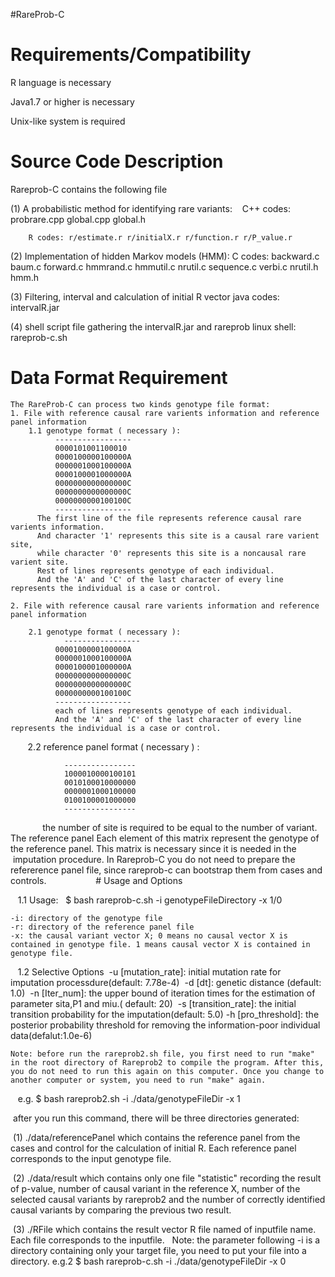 #RareProb-C
# Requirements/Compatibility
   R language is necessary
   
   Java1.7 or higher is necessary
   
   Unix-like system is required           
   
# Source Code Description

  Rareprob-C contains the following file
  
   (1) A probabilistic method for identifying rare variants:   
        C++ codes: probrare.cpp global.cpp global.h  
        
        R codes: r/estimate.r r/initialX.r r/function.r r/P_value.r
   (2) Implementation of hidden Markov models (HMM):
        C codes: backward.c baum.c forward.c hmmrand.c hmmutil.c nrutil.c sequence.c verbi.c nrutil.h hmm.h
        
   (3) Filtering, interval and calculation of initial R vector 
        java codes: intervalR.jar
        
   (4) shell script file gathering the intervalR.jar and rareprob
       linux shell: rareprob-c.sh
    
# Data Format Requirement    
    The RareProb-C can process two kinds genotype file format:
    1. File with reference causal rare varients information and reference panel information
        1.1 genotype format ( necessary ):    
              -----------------           
              0000101001100010   
              0000100000100000A   
              0000001000100000A   
              0000100001000000A   
              0000000000000000C    
              0000000000000000C    
              0000000000100100C    
              -----------------
          The first line of the file represents reference causal rare varients information. 
          And character '1' represents this site is a causal rare varient site, 
          while character '0' represents this site is a noncausal rare varient site. 
          Rest of lines represents genotype of each individual. 
          And the 'A' and 'C' of the last character of every line represents the individual is a case or control. 

    2. File with reference causal rare varients information and reference panel information
        
        2.1 genotype format ( necessary ):
                -----------------
              0000100000100000A  
              0000001000100000A 
              0000100001000000A  
              0000000000000000C 
              0000000000000000C    
              0000000000100100C  
              ----------------- 
              each of lines represents genotype of each individual.
              And the 'A' and 'C' of the last character of every line represents the individual is a case or control. 
          2.2 reference panel format ( necessary ) :
          
                ----------------          
                1000010000100101   
                0010100010000000   
                0000001000100000    
                0100100001000000   
                ----------------
                
              the number of site is required to be equal to the number of variant. 
              The reference panel Each element of this matrix represent the genotype of the reference panel.
              This matrix is necessary since it is needed in the  imputation procedure.
              In Rareprob-C you do not need to prepare the refererence panel file, since rareprob-c can bootstrap them from cases and controls.    
              
  # Usage and Options 
    
    1.1 Usage:  
    $ bash rareprob-c.sh -i genotypeFileDirectory -x 1/0 
    
    -i: directory of the genotype file  
    -r: directory of the reference panel file 
    -x: the causal variant vector X; 0 means no causal vector X is contained in genotype file. 1 means causal vector X is contained in genotype file.
    
    1.2 Selective Options 
    -u [mutation_rate]: initial mutation rate for imputation processdure(default: 7.78e-4) 
    -d [dt]: genetic distance (default: 1.0) 
    -n [Iter_num]: the upper bound of iteration times for the estimation of parameter sita,P1 and miu.( default: 20) 
    -s [transition_rate]: the initial transition probability for the imputation(default: 5.0)
    -h [pro_threshold]: the posterior probability threshold for removing the information-poor individual data(defalut:1.0e-6)
    
    Note: before run the rareprob2.sh file, you first need to run "make" in the root directory of Rareprob2 to compile the program. After this, you do not need to run this again on this computer. Once you change to another computer or system, you need to run "make" again. 
    
    e.g. $ bash rareprob2.sh -i ./data/genotypeFileDir -x 1
    
 after you run this command, there will be three directories generated: 
 
 (1) ./data/referencePanel which contains the reference panel from the cases and control for the calculation of initial R. Each reference panel corresponds to the input genotype file.
 
 (2) ./data/result which contains only one file "statistic" recording the result of p-value, number of causal variant in the reference X, number of the selected causal variants by rareprob2 and the number of correctly identified causal variants by comparing the previous two result.
 
 (3) ./RFile which contains the result vector R file named of inputfile name. Each file corresponds to the inputfile.   
 Note: the parameter following -i is a directory containing only your target file, you need to put your file into a directory. e.g.2 $ bash rareprob-c.sh -i ./data/genotypeFileDir -x 0
    
